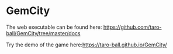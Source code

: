 # GemCity
The web executable can be found here: https://github.com/taro-ball/GemCity/tree/master/docs

Try the demo of the game here:https://taro-ball.github.io/GemCity/
